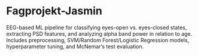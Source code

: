 # Fagprojekt-Jasmin
EEG-based ML pipeline for classifying eyes-open vs. eyes-closed states, extracting PSD features, and analyzing alpha band power in relation to age. Includes preprocessing, SVM/Random Forest/Logistic Regression models, hyperparameter tuning, and McNemar’s test evaluation.
